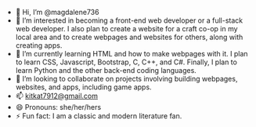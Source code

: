 - 👋 Hi, I’m @magdalene736
- 👀 I’m interested in becoming a front-end web developer or a full-stack web developer. I also plan to create a website for a craft co-op in my local area and to create webpages and websites for others, along with creating apps. 
- 🌱 I’m currently learning HTML and how to make webpages with it. I plan to learn CSS, Javascript, Bootstrap, C, C++, and C#. Finally, I plan to learn Python and the other back-end coding languages.
- 💞️ I’m looking to collaborate on projects involving building webpages, websites, and apps, including game apps.
- 📫 kitkat7912@gmail.com 
- 😄 Pronouns: she/her/hers
- ⚡ Fun fact: I am a classic and modern literature fan. 

<!---
magdalene736/magdalene736 is a ✨ special ✨ repository because its `README.md` (this file) appears on your GitHub profile.
You can click the Preview link to take a look at your changes.
--->
